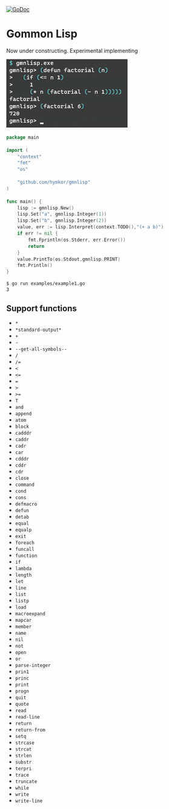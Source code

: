 [![GoDoc](https://godoc.org/github.com/hymkor/gmnlisp?status.svg)](https://godoc.org/github.com/hymkor/gmnlisp)

Gommon Lisp
===========

Now under constructing. Experimental implementing

![Example image](factorial.png)

```go
package main

import (
    "context"
    "fmt"
    "os"

    "github.com/hymkor/gmnlisp"
)

func main() {
    lisp := gmnlisp.New()
    lisp.Set("a", gmnlisp.Integer(1))
    lisp.Set("b", gmnlisp.Integer(2))
    value, err := lisp.Interpret(context.TODO(),"(+ a b)")
    if err != nil {
        fmt.Fprintln(os.Stderr, err.Error())
        return
    }
    value.PrintTo(os.Stdout,gmnlisp.PRINT)
    fmt.Println()
}
```

```
$ go run examples/example1.go
3
```

Support functions
-----------------

- `*`
- `*standard-output*`
- `+`
- `-`
- `--get-all-symbols--`
- `/`
- `/=`
- `<`
- `<=`
- `=`
- `>`
- `>=`
- `T`
- `and`
- `append`
- `atom`
- `block`
- `cadddr`
- `caddr`
- `cadr`
- `car`
- `cdddr`
- `cddr`
- `cdr`
- `close`
- `command`
- `cond`
- `cons`
- `defmacro`
- `defun`
- `detab`
- `equal`
- `equalp`
- `exit`
- `foreach`
- `funcall`
- `function`
- `if`
- `lambda`
- `length`
- `let`
- `line`
- `list`
- `listp`
- `load`
- `macroexpand`
- `mapcar`
- `member`
- `name`
- `nil`
- `not`
- `open`
- `or`
- `parse-integer`
- `prin1`
- `princ`
- `print`
- `progn`
- `quit`
- `quote`
- `read`
- `read-line`
- `return`
- `return-from`
- `setq`
- `strcase`
- `strcat`
- `strlen`
- `substr`
- `terpri`
- `trace`
- `truncate`
- `while`
- `write`
- `write-line`
